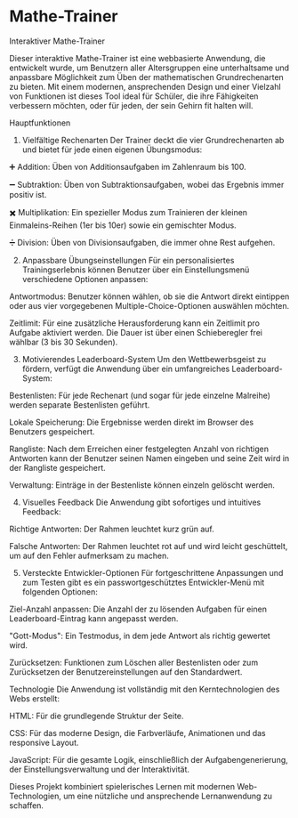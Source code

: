 # Mathe-Trainer
Interaktiver Mathe-Trainer

Dieser interaktive Mathe-Trainer ist eine webbasierte Anwendung, die entwickelt wurde, um Benutzern aller Altersgruppen eine unterhaltsame und anpassbare Möglichkeit zum Üben der mathematischen Grundrechenarten zu bieten. Mit einem modernen, ansprechenden Design und einer Vielzahl von Funktionen ist dieses Tool ideal für Schüler, die ihre Fähigkeiten verbessern möchten, oder für jeden, der sein Gehirn fit halten will.

Hauptfunktionen
1. Vielfältige Rechenarten
Der Trainer deckt die vier Grundrechenarten ab und bietet für jede einen eigenen Übungsmodus:

➕ Addition: Üben von Additionsaufgaben im Zahlenraum bis 100.

➖ Subtraktion: Üben von Subtraktionsaufgaben, wobei das Ergebnis immer positiv ist.

✖️ Multiplikation: Ein spezieller Modus zum Trainieren der kleinen Einmaleins-Reihen (1er bis 10er) sowie ein gemischter Modus.

➗ Division: Üben von Divisionsaufgaben, die immer ohne Rest aufgehen.

2. Anpassbare Übungseinstellungen
Für ein personalisiertes Trainingserlebnis können Benutzer über ein Einstellungsmenü verschiedene Optionen anpassen:

Antwortmodus: Benutzer können wählen, ob sie die Antwort direkt eintippen oder aus vier vorgegebenen Multiple-Choice-Optionen auswählen möchten.

Zeitlimit: Für eine zusätzliche Herausforderung kann ein Zeitlimit pro Aufgabe aktiviert werden. Die Dauer ist über einen Schieberegler frei wählbar (3 bis 30 Sekunden).

3. Motivierendes Leaderboard-System
Um den Wettbewerbsgeist zu fördern, verfügt die Anwendung über ein umfangreiches Leaderboard-System:

Bestenlisten: Für jede Rechenart (und sogar für jede einzelne Malreihe) werden separate Bestenlisten geführt.

Lokale Speicherung: Die Ergebnisse werden direkt im Browser des Benutzers gespeichert.

Rangliste: Nach dem Erreichen einer festgelegten Anzahl von richtigen Antworten kann der Benutzer seinen Namen eingeben und seine Zeit wird in der Rangliste gespeichert.

Verwaltung: Einträge in der Bestenliste können einzeln gelöscht werden.

4. Visuelles Feedback
Die Anwendung gibt sofortiges und intuitives Feedback:

Richtige Antworten: Der Rahmen leuchtet kurz grün auf.

Falsche Antworten: Der Rahmen leuchtet rot auf und wird leicht geschüttelt, um auf den Fehler aufmerksam zu machen.

5. Versteckte Entwickler-Optionen
Für fortgeschrittene Anpassungen und zum Testen gibt es ein passwortgeschütztes Entwickler-Menü mit folgenden Optionen:

Ziel-Anzahl anpassen: Die Anzahl der zu lösenden Aufgaben für einen Leaderboard-Eintrag kann angepasst werden.

"Gott-Modus": Ein Testmodus, in dem jede Antwort als richtig gewertet wird.

Zurücksetzen: Funktionen zum Löschen aller Bestenlisten oder zum Zurücksetzen der Benutzereinstellungen auf den Standardwert.

Technologie
Die Anwendung ist vollständig mit den Kerntechnologien des Webs erstellt:

HTML: Für die grundlegende Struktur der Seite.

CSS: Für das moderne Design, die Farbverläufe, Animationen und das responsive Layout.

JavaScript: Für die gesamte Logik, einschließlich der Aufgabengenerierung, der Einstellungsverwaltung und der Interaktivität.

Dieses Projekt kombiniert spielerisches Lernen mit modernen Web-Technologien, um eine nützliche und ansprechende Lernanwendung zu schaffen.
